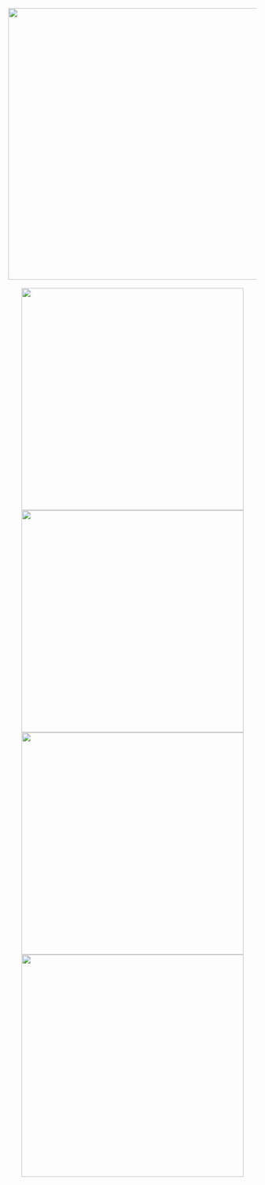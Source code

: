 <div align="center">
  <img src="https://github-readme-stats.vercel.app/api/top-langs/?username=8bllgrl&layout=compact&theme=shadow_blue" width="550">
</div>
  <br>
<div align="center">
  <img src="https://github-readme-stats.vercel.app/api/pin/?username=8bllgrl&repo=PostgreSQL-CSV-parser&theme=gotham" width="450">
  <img src="https://github-readme-stats.vercel.app/api/pin/?username=8bllgrl&repo=process-inspector-1&theme=gotham" width="450">
    <br>
 <img src="https://github-readme-stats.vercel.app/api/pin/?username=8bllgrl&repo=PostgreSQL-CSV-parser&theme=gotham" width="450">
  <img src="https://github-readme-stats.vercel.app/api/pin/?username=8bllgrl&repo=PostgreSQL-CSV-parser&theme=gotham" width="450">
</div>
